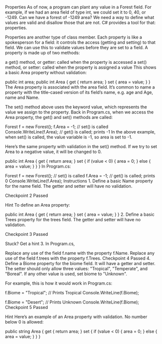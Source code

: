 Properties
As of now, a program can plant any value in a Forest field. For example, if we had an area field of type int, we could set it to 0, 40, or -1249. Can we have a forest of -1249 area? We need a way to define what values are valid and disallow those that are not. C# provides a tool for that: properties.

Properties are another type of class member. Each property is like a spokesperson for a field: it controls the access (getting and setting) to that field. We can use this to validate values before they are set to a field. A property is made up of two methods:

a get() method, or getter: called when the property is accessed
a set() method, or setter: called when the property is assigned a value
This shows a basic Area property without validation:

public int area;
public int Area
{
  get { return area; }
  set { area = value; }
}
The Area property is associated with the area field. It’s common to name a property with the title-cased version of its field’s name, e.g. age and Age, name and Name.

The set() method above uses the keyword value, which represents the value we assign to the property. Back in Program.cs, when we access the Area property, the get() and set() methods are called:

Forest f = new Forest();
f.Area = -1; // set() is called
Console.WriteLine(f.Area); // get() is called; prints -1
In the above example, when set() is called, the value variable is -1, so area is set to -1.

Here’s the same property with validation in the set() method. If we try to set Area to a negative value, it will be changed to 0.

public int Area
{
  get { return area; }
  set 
  { 
    if (value < 0) { area = 0; }
    else { area = value; }
  }
}
In Program.cs:

Forest f = new Forest();
// set() is called
f.Area = -1; 
// get() is called; prints 0
Console.WriteLine(f.Area);
Instructions
1.
Define a basic Name property for the name field. The getter and setter will have no validation.

Checkpoint 2 Passed

Hint
To define an Area property:

public int Area
{
  get { return area; }
  set { area = value; }
}
2.
Define a basic Trees property for the trees field. The getter and setter will have no validation.

Checkpoint 3 Passed

Stuck? Get a hint
3.
In Program.cs,

Replace any use of the field f.name with the property f.Name.
Replace any use of the field f.trees with the property f.Trees.
Checkpoint 4 Passed
4.
Define a Biome property for the biome field. It will have a getter and setter. The setter should only allow three values: "Tropical", "Temperate", and "Boreal". If any other value is used, set biome to "Unknown".

For example, this is how it would work in Program.cs:

f.Biome = "Tropical";
// Prints Tropical
Console.WriteLine(f.Biome); 
 
f.Biome = "Desert";
// Prints Unknown
Console.WriteLine(f.Biome); 
Checkpoint 5 Passed

Hint
Here’s an example of an Area property with validation. No number below 0 is allowed:

public string Area
{
  get { return area; }
  set 
  { 
    if (value < 0) { area = 0; }
    else { area = value; }
  }
}